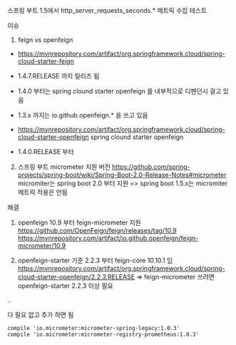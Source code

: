스프링 부트 1.5에서 http_server_requests_seconds.* 메트릭 수집 테스트

이슈

1. feign vs openfeign 
- https://mvnrepository.com/artifact/org.springframework.cloud/spring-cloud-starter-feign
- 1.4.7.RELEASE 까지 릴리즈 됨
- 1.4.0 부터는 spring clound starter openfeign 를 내부적으로 디펜던시 걸고 있음
- 1.3.x 까지는 io.github.openfeign.* 을 쓰고 있음

- https://mvnrepository.com/artifact/org.springframework.cloud/spring-cloud-starter-openfeign
  spring clound starter openfeign
- 1.4.0.RELEASE 부터

2. 스프링 부트 micrometer 지원 버전
https://github.com/spring-projects/spring-boot/wiki/Spring-Boot-2.0-Release-Notes#micrometer
micromiter는 spring boot 2.0 부터 지원
=> spring boot 1.5.x는 micromiter 메트릭 적용은 안됨

해결

1. openfeign 10.9 부터 feign-micrometer 지원
https://github.com/OpenFeign/feign/releases/tag/10.9
https://mvnrepository.com/artifact/io.github.openfeign/feign-micrometer/10.9

2. openfeign-starter 기준 2.2.3 부터 feign-core 10.10.1 임
https://mvnrepository.com/artifact/org.springframework.cloud/spring-cloud-starter-openfeign/2.2.3.RELEASE
=> feign-micrometer 쓰려면 openfeign-starter 2.2.3 이상 필요

.. 

다 필요 없고 추가 하면 됨 
```
compile 'io.micrometer:micrometer-spring-legacy:1.0.3'
compile 'io.micrometer:micrometer-registry-prometheus:1.0.3'
```
